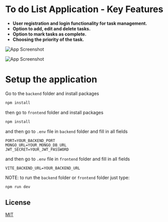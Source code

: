 
# To do List Application - Key Features
 - **User registration and login functionality for task management.**
 - **Option to add, edit and delete tasks.**
 - **Option to mark tasks as complete.**
 - **Choosing the priority of the task.**

![App Screenshot](https://i.imgur.com/8hABxSW.png)

![App Screenshot](https://i.imgur.com/km4evry.png)

# Setup the application

Go to the `backend` folder and install packages
```bash
npm install 
```
then go to `frontend` folder and install packages
```bash
npm install
```
and then go to `.env` file in `backend` folder and fill in all fields
```
PORT=YOUR_BACKEND_PORT
MONGO_URL=YOUR_MONGO_DB_URL
JWT_SECRET=YOUR_JWT_PASSWORD
```
and then go to `.env` file in `frontend` folder and fill in all fields
```
VITE_BACKEND_URL=YOUR_BACKEND_URL
```

NOTE: to run the `backend` folder or `frontend` folder just type:
```bash
npm run dev
```
## License

[MIT](https://choosealicense.com/licenses/mit/)


